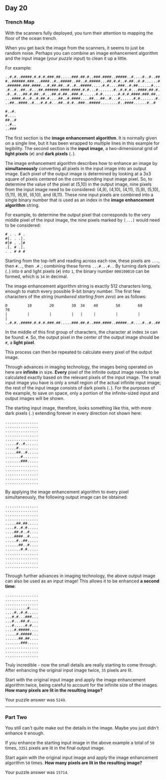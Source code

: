 ## Day 20

### Trench Map

With the scanners fully deployed, you turn their attention to mapping the floor of the 
ocean trench.

When you get back the image from the scanners, it seems to just be random noise. Perhaps 
you can combine an image enhancement algorithm and the input image (_your puzzle input_) 
to clean it up a little.

For example:

```
..#.#..#####.#.#.#.###.##.....###.##.#..###.####..#####..#....#..#..##..##
#..######.###...####..#..#####..##..#.#####...##.#.#..#.##..#.#......#.###
.######.###.####...#.##.##..#..#..#####.....#.#....###..#.##......#.....#.
.#..#..##..#...##.######.####.####.#.#...#.......#..#.#.#...####.##.#.....
.#..#...##.#.##..#...##.#.##..###.#......#.#.......#.#.#.####.###.##...#..
...####.#..#..#.##.#....##..#.####....##...##..#...#......#.#.......#.....
..##..####..#...#.#.#...##..#.#..###..#####........#..####......#..#

#..#.
#....
##..#
..#..
..###
```

The first section is the **image enhancement algorithm**. It is normally given on a 
single line, but it has been wrapped to multiple lines in this example for legibility. 
The second section is the **input image**, a two-dimensional grid of **light pixels** 
(`#`) and **dark pixels** (`.`).

The image enhancement algorithm describes how to enhance an image by **simultaneously** 
converting all pixels in the input image into an output image. Each pixel of the output 
image is determined by looking at a 3x3 square of pixels centered on the corresponding 
input image pixel. So, to determine the value of the pixel at (5,10) in the output 
image, nine pixels from the input image need to be considered: (4,9), (4,10), (4,11), 
(5,9), (5,10), (5,11), (6,9), (6,10), and (6,11). These nine input pixels are combined 
into a single binary number that is used as an index in the **image enhancement 
algorithm** string.

For example, to determine the output pixel that corresponds to the very middle pixel 
of the input image, the nine pixels marked by `[...]` would need to be considered:

```
# . . # .
#[. . .].
#[# . .]#
.[. # .].
. . # # #
```

Starting from the top-left and reading across each row, these pixels are `...`, 
then `#..`, then `.#.`; combining these forms `...#...#..` By turning dark pixels (`.`) 
into `0` and light pixels (`#`) into `1`, the binary number `000100010` can be formed, 
which is `34` in decimal.

The image enhancement algorithm string is exactly 512 characters long, enough to 
match every possible 9-bit binary number. The first few characters of the string 
(_numbered starting from zero_) are as follows:

```
0         10        20        30  34    40        50        60        70
|         |         |         |   |     |         |         |         |
..#.#..#####.#.#.#.###.##.....###.##.#..###.####..#####..#....#..#..##..##
```

In the middle of this first group of characters, the character at index `34` can be 
found: `#`. So, the output pixel in the center of the output image should be `#`, a 
**light pixel**.

This process can then be repeated to calculate every pixel of the output image.

Through advances in imaging technology, the images being operated on here are 
**infinite** in size. **Every** pixel of the infinite output image needs to be 
calculated exactly based on the relevant pixels of the input image. The small input 
image you have is only a small region of the actual infinite input image; the rest of 
the input image consists of dark pixels (`.`). For the purposes of the example, to 
save on space, only a portion of the infinite-sized input and output images will be 
shown.

The starting input image, therefore, looks something like this, with more dark pixels 
(`.`) extending forever in every direction not shown here:

```
...............
...............
...............
...............
...............
.....#..#......
.....#.........
.....##..#.....
.......#.......
.......###.....
...............
...............
...............
...............
...............
```

By applying the image enhancement algorithm to every pixel simultaneously, the 
following output image can be obtained:

```
...............
...............
...............
...............
.....##.##.....
....#..#.#.....
....##.#..#....
....####..#....
.....#..##.....
......##..#....
.......#.#.....
...............
...............
...............
...............
```

Through further advances in imaging technology, the above output image can also be 
used as an input image! This allows it to be enhanced **a second time**:

```
...............
...............
...............
..........#....
....#..#.#.....
...#.#...###...
...#...##.#....
...#.....#.#...
....#.#####....
.....#.#####...
......##.##....
.......###.....
...............
...............
...............
```

Truly incredible - now the small details are really starting to come through. After 
enhancing the original input image twice, `35` pixels are lit.

Start with the original input image and apply the image enhancement algorithm twice, 
being careful to account for the infinite size of the images. **How many pixels are 
lit in the resulting image?**

Your puzzle answer was `5249`.

---

### Part Two

You still can't quite make out the details in the image. Maybe you just didn't enhance 
it enough.

If you enhance the starting input image in the above example a total of `50` times, 
`3351` pixels are lit in the final output image.

Start again with the original input image and apply the image enhancement algorithm `50` 
times. **How many pixels are lit in the resulting image?**

Your puzzle answer was `15714`.
